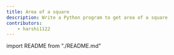 ```yaml
---
title: Area of a square
description: Write a Python program to get area of a square
contributors:
    - harshi1122
---
```


import README from "./README.md"

<README />
